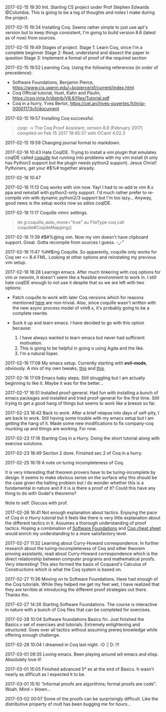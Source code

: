 2017-02-15 19:30 Init.
Starting CS project under Prof Stephen Edwards @Columbia. This is going to be a log of thoughts and notes I make during the project.

2017-02-15 19:34 Installing Coq.
Seems rather simple to just use apt's version but to keep things consistent, I'm going to build version 8.6 (latest as of now) from sources.

2017-02-15 19:49 Stages of project.
Stage 1: Learn Coq, since I'm a complete beginner
Stage 2: Read, understand and dissect the paper in question
Stage 3: Implement a formal of proof of the required section

2017-02-15 19:52 Learning Coq.
Using the following references (in order of precedence):

 - Software Foundations, Benjamin Pierce, https://www.cis.upenn.edu/~bcpierce/sf/current/index.html
 - Coq Official tutorial, Huet, Kahn and Paulin, https://coq.inria.fr/distrib/V8.6/files/Tutorial.pdf
 - Coq in a hurry, Yves Bertot, https://cel.archives-ouvertes.fr/inria-00001173v5/document

2017-02-15 19:57 Installing Coq successful.

> coqc -v
>  The Coq Proof Assistant, version 8.6 (February 2017)
>  compiled on Feb 15 2017 19:45:37 with OCaml 4.02.3

2017-02-15 19:59 Changing journal format to markdown.

2017-02-16 10:43 Hate CoqIDE.
Trying to install a vim plugin that emulates coqIDE called [coquille](https://github.com/the-lambda-church/coquille) but running into problems with my vim install (it only has Python3 support but the plugin needs python2 support). Jesus Christ! Pythoners, get your #$%# together already.

2017-02-16 10:47 

2017-02-16 11:13 Coq works with vim now.
Yay! I had to re-add te vim 8.x ppa and reinstall with python2-only support. I'd much rather prefer to re-compile vim with dynamic python2/3 support but I'm too lazy... Anyway, good news is the setup works now so adios coqIDE.

2017-02-16 11:17 Coquille vimrc settings.

> let g:coquille_auto_move="true"
> au FileType coq call coquille#CoqideMapping()

2017-02-16 11:39 #$#%@ing vim.
Now my vim doesn't have clipboard support. Great. Gotta recompile from sources I guess. -_-"

2017-02-16 11:47 %##$ing Coquille.
So apparently, coquille only works for Coq ver <= 8.4 FML. Looking at other options and reinstating my previous vim setup.

2017-02-16 16:28 Learnign emacs.
After much tinkering with coq options for vim or neovim, it doesn't seem like a feasible environment to work in. I still hate coqIDE enough to not use it despite that so we are left with two options:

 - Patch coquille to work with later Coq versions which for reasons mentioned [here](https://github.com/the-lambda-church/coquille/issues/31) are non-trivial. Also, since coquille wasn't written with the new async process model of vim8.x, it's probably going to be a complete rewrite.

 - Suck it up and learn emacs. I have decided to go with this option because:
   1. I have always wanted to learn emacs but never had sufficient motivation.
   2. This is going to be helpful in going o using Agda and the like.
   3. I'm a natural lisper.

2017-02-16 17:08 My emacs setup.
Currently starting with **evil-mode**, obviously. A mix of my own tweaks, [this](https://blog.aaronbieber.com/2015/05/24/from-vim-to-emacs-in-fourteen-days.html) and [this](https://juanjoalvarez.net/es/detail/2014/sep/19/vim-emacsevil-chaotic-migration-guide/).

2017-02-16 17:09 Emacs baby steps.
Still struggling but I am actually beginning to like it. Maybe it was for the better...

2017-02-17 16:51 Installed proof-general.
Had fun with installing a bunch of emacs packages and installed and tried proof-general for the first time. Still trying to get a good hang of things but seems to work like a breeze so far.

2017-02-23 16:42 Back to work.
After a brief relapse into days of self-pity, I am back to work. Still having some trouble with my emacs setup but I am getting the hang of it. Made some new modifications to fix company-coq mucking up and things are working. For now.

2017-02-23 17:16 Starting Coq in a Hurry.
Doing the short tutorial along with exercise solutions.

2017-02-23 18:49 Section 2 done.
Finished sec 2 of Coq in a hurry.

2017-02-25 16:19 A note on turing incompleteness of Coq.

It is very interesting that theorem provers have to be turing-incomplete by design.
It seems to make obvious sense on the surface why this should be the case given the
halting problem but I do wonder whether this is  a fundamental in nature and if it is
is there a proof of it? Could this have any thing to do with Godel's theorems?

Note to self: Discuss with prof.

2017-02-26 16:41 Not enough explanation about tactics.
Enjoying the pace of _Coq in a Hurry_ tutorial but it feels like there is very little explanation about the different tactics in it. Assumes a thorough understanding of proof tactics. Hoping a combination of [Software Foundations](https://www.cis.upenn.edu/~bcpierce/sf/current/Preface.html#lab9) and [Coq cheat sheet](http://andrej.com/coq/cheatsheet.pdf) would enrich my understanding to a more satisfactory level.

2017-02-27 11:32 Learning about Curry-Howard correspondence.
In further research about the turing-incompleteness of Coq and other theorem proving assistants, read about Curry-Howard correspondence which is the direct relationship between computer programs and mathematical proofs. Very interesting! This also formed the basis of Coquand's Calculus of Constructions which is what the Coq system is based on.

2017-02-27 11:36 Moving on to Software Foundations.
Have had enough of the Coq tutorials. While they helped me get my feet wet, I have realized that they are terrible at introducing the different proof strategies out there. Thanks tho.

2017-02-27 14:26 Starting Software Foundations.
The course is interactive in nature with a bunch of Coq files that can be completed for exercises.

2017-02-28 10:04 Software foundations Basics fin.
Just finished the Basics.v set of exercises and tutorials. Extremely enlightening and structured. Goes over all tactics without assuming prereq knowledge while offering enough challenge.

2017-02-28 10:04 I dreamed in Coq last night.
:O :| D: !!!

2017-03-01 09:35 Loving emacs.
Been playing around wit emacs and elisp. Absolutely love it!

2017-03-01 15:05 Finished advanced 5* ex at the end of Basics.
It wasn't nearly as difficult as I expected it to be.

2017-03-01 15:10 "Informal proofs are algorithms; formal proofs are code".
Woah. Mind = blown...

2017-03-02 00:07 Some of the proofs can be surprisingly difficult.
Like the distributive property of mult has been bugging me for hours...
